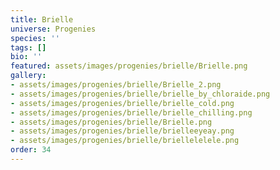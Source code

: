 ```yaml
---
title: Brielle
universe: Progenies
species: ''
tags: []
bio: ''
featured: assets/images/progenies/brielle/Brielle.png
gallery:
- assets/images/progenies/brielle/Brielle_2.png
- assets/images/progenies/brielle/brielle_by_chloraide.png
- assets/images/progenies/brielle/brielle_cold.png
- assets/images/progenies/brielle/brielle_chilling.png
- assets/images/progenies/brielle/Brielle.png
- assets/images/progenies/brielle/brielleeyeay.png
- assets/images/progenies/brielle/briellelelele.png
order: 34
---
```

